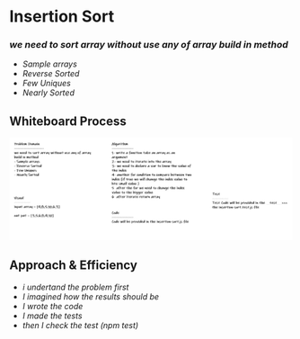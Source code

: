 # Insertion Sort

### *we need to sort array without use any of array build in method*
* *Sample arrays*
* *Reverse Sorted*
* *Few Uniques*
* *Nearly Sorted*

## Whiteboard Process

![insertion-sort](../images/insertion-sort.PNG)

## Approach & Efficiency

* *i undertand the problem first*
* *I imagined how the results should be*
* *I wrote the code*
* *I made the tests*
* *then I check the test (npm test)*


